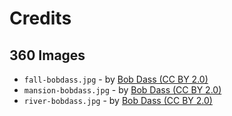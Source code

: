 # Credits

## 360 Images

* `fall-bobdass.jpg` - by [Bob Dass (CC BY 2.0)](https://www.flickr.com/photos/54144402@N03/10771370595/)
* `mansion-bobdass.jpg` - by [Bob Dass (CC BY 2.0)](https://www.flickr.com/photos/54144402@N03/34942521613/)
* `river-bobdass.jpg` - by [Bob Dass (CC BY 2.0)](https://www.flickr.com/photos/54144402@N03/13900445434/)

